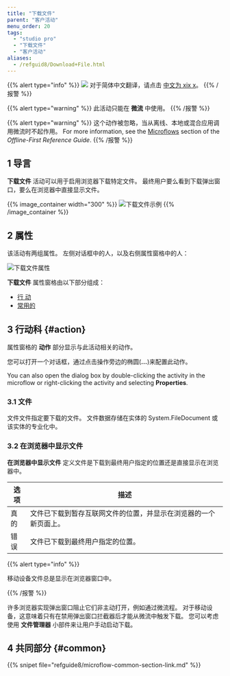 ```yaml
---
title: "下载文件"
parent: "客户活动"
menu_order: 20
tags:
  - "studio pro"
  - "下载文件"
  - "客户活动"
aliases:
  - /refguid8/Download+File.html
---
```


{{% alert type="info" %}}
<img src="attachments/chinese-translation/china.png" style="display: inline-block; margin: 0" /> 对于简体中文翻译，请点击 [中文为 xix x](https://cdn.mendix.tencent-cloud.com/documentation/refguide8/download-file.pdf)。
{{% /报警 %}}

{{% alert type="warning" %}}
此活动只能在 **微流** 中使用。
{{% /报警 %}}

{{% alert type="warning" %}}
这个动作被忽略，当从离线、本地或混合应用调用微流时不起作用。 For more information, see the [Microflows](offline-first#microflows) section of the *Offline-First Reference Guide*.
{{% /报警 %}}

## 1 导言

**下载文件** 活动可以用于启用浏览器下载特定文件。 最终用户要么看到下载弹出窗口，要么在浏览器中直接显示文件。

{{% image_container width="300" %}}
![下载文件示例](attachments/client-activities/download-file.png)
{{% /image_container %}}

## 2 属性

该活动有两组属性。 左侧对话框中的人，以及右侧属性窗格中的人：

![下载文件属性](attachments/client-activities/download-file-properties.png)

**下载文件** 属性窗格由以下部分组成：

* [行 动](#action)
* [常用的](#common)

## 3 行动科 {#action}

属性窗格的 **动作** 部分显示与此活动相关的动作。

您可以打开一个对话框，通过点击操作旁边的椭圆(**…**)来配置此动作。

You can also open the dialog box by double-clicking the activity in the microflow or right-clicking the activity and selecting **Properties**.

### 3.1 文件

文件文件指定要下载的文件。 文件数据存储在实体的 System.FileDocument 或该实体的专业化中。

### 3.2 在浏览器中显示文件

**在浏览器中显示文件** 定义文件是下载到最终用户指定的位置还是直接显示在浏览器中。

| 选项 | 描述                               |
| -- | -------------------------------- |
| 真的 | 文件已下载到暂存互联网文件的位置，并显示在浏览器的一个新页面上。 |
| 错误 | 文件已下载到最终用户指定的位置。                 |

{{% alert type="info" %}}

移动设备文件总是显示在浏览器窗口中。

{{% /报警 %}}

许多浏览器实现弹出窗口阻止它们非主动打开，例如通过微流程。 对于移动设备，这意味着只有在禁用弹出窗口拦截器后才能从微流中触发下载。 您可以考虑使用 **文件管理器** 小部件来让用户手动启动下载。

## 4 共同部分 {#common}

{{% snipet file="refguide8/microflow-common-section-link.md" %}}